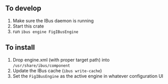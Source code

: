 ## To develop
1. Make sure the IBus daemon is running
2. Start this crate
3. run `ibus engine FigIBusEngine`

## To install
1. Drop engine.xml (with proper target path) into `/usr/share/ibus/component`
2. Update the IBus cache (`ibus write-cache`)
3. Set the `FigIBusEngine` as the active engine in whatever configuration UI
